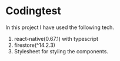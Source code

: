 # Codingtest

In this project I have used the following tech.

1. react-native(0.67.1) with typescript
2. firestore(^14.2.3)
3. Stylesheet for styling the components.
